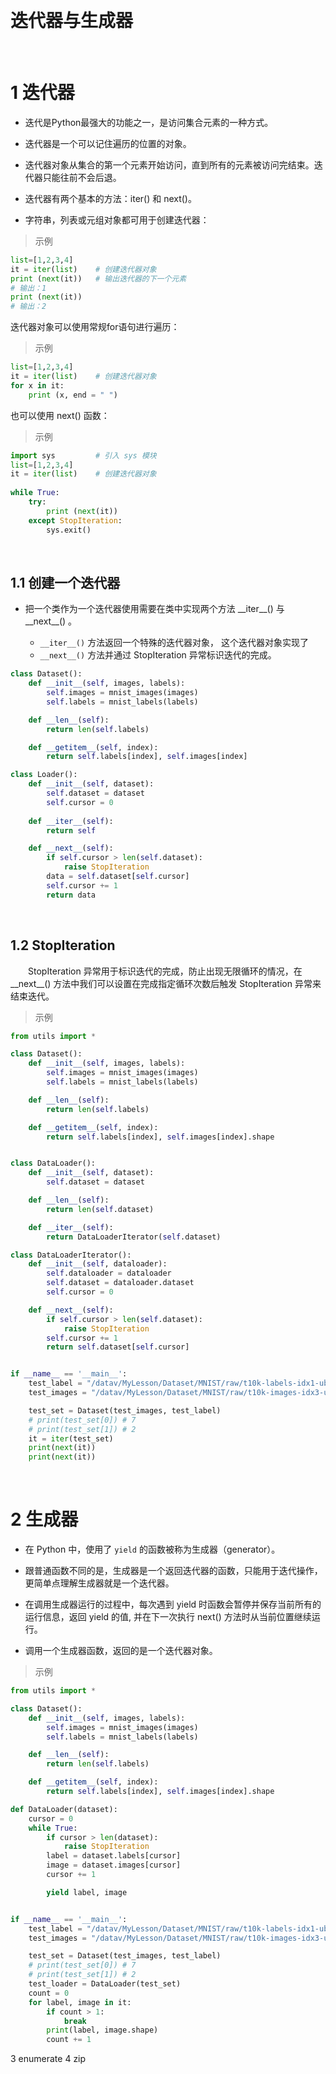 &emsp;
# 迭代器与生成器

&emsp;
# 1 迭代器
- 迭代是Python最强大的功能之一，是访问集合元素的一种方式。

- 迭代器是一个可以记住遍历的位置的对象。

- 迭代器对象从集合的第一个元素开始访问，直到所有的元素被访问完结束。迭代器只能往前不会后退。

- 迭代器有两个基本的方法：iter() 和 next()。

- 字符串，列表或元组对象都可用于创建迭代器：

>示例
```python
list=[1,2,3,4]
it = iter(list)    # 创建迭代器对象
print (next(it))   # 输出迭代器的下一个元素
# 输出：1
print (next(it))
# 输出：2
```

迭代器对象可以使用常规for语句进行遍历：

>示例
```python
list=[1,2,3,4]
it = iter(list)    # 创建迭代器对象
for x in it:
    print (x, end = " ")
```


也可以使用 next() 函数：

>示例
```python
import sys         # 引入 sys 模块
list=[1,2,3,4]
it = iter(list)    # 创建迭代器对象
 
while True:
    try:
        print (next(it))
    except StopIteration:
        sys.exit()
```

&emsp;
## 1.1 创建一个迭代器
- 把一个类作为一个迭代器使用需要在类中实现两个方法 \_\_iter__() 与 \_\_next__() 。

    - `__iter__()` 方法返回一个特殊的迭代器对象， 这个迭代器对象实现了 
    - `__next__()` 方法并通过 StopIteration 异常标识迭代的完成。

```python
class Dataset():
    def __init__(self, images, labels):
        self.images = mnist_images(images)
        self.labels = mnist_labels(labels)

    def __len__(self):
        return len(self.labels)

    def __getitem__(self, index):
        return self.labels[index], self.images[index]

class Loader():
    def __init__(self, dataset):
        self.dataset = dataset
        self.cursor = 0
    
    def __iter__(self):
        return self

    def __next__(self):
        if self.cursor > len(self.dataset):
            raise StopIteration
        data = self.dataset[self.cursor]
        self.cursor += 1
        return data
```


&emsp;
## 1.2 StopIteration
&emsp;&emsp;StopIteration 异常用于标识迭代的完成，防止出现无限循环的情况，在 \_\_next__() 方法中我们可以设置在完成指定循环次数后触发 StopIteration 异常来结束迭代。


>示例
```python
from utils import *

class Dataset():
    def __init__(self, images, labels):
        self.images = mnist_images(images)
        self.labels = mnist_labels(labels)

    def __len__(self):
        return len(self.labels)

    def __getitem__(self, index):
        return self.labels[index], self.images[index].shape


class DataLoader():
    def __init__(self, dataset):
        self.dataset = dataset

    def __len__(self):
        return len(self.dataset)

    def __iter__(self):
        return DataLoaderIterator(self.dataset)

class DataLoaderIterator():
    def __init__(self, dataloader):
        self.dataloader = dataloader
        self.dataset = dataloader.dataset
        self.cursor = 0

    def __next__(self):
        if self.cursor > len(self.dataset):
            raise StopIteration
        self.cursor += 1
        return self.dataset[self.cursor]


if __name__ == '__main__':
    test_label = "/datav/MyLesson/Dataset/MNIST/raw/t10k-labels-idx1-ubyte"
    test_images = "/datav/MyLesson/Dataset/MNIST/raw/t10k-images-idx3-ubyte"

    test_set = Dataset(test_images, test_label)
    # print(test_set[0]) # 7
    # print(test_set[1]) # 2
    it = iter(test_set)
    print(next(it))
    print(next(it))
```

&emsp;
# 2 生成器
- 在 Python 中，使用了 `yield` 的函数被称为生成器（generator）。

- 跟普通函数不同的是，生成器是一个返回迭代器的函数，只能用于迭代操作，更简单点理解生成器就是一个迭代器。

- 在调用生成器运行的过程中，每次遇到 yield 时函数会暂停并保存当前所有的运行信息，返回 yield 的值, 并在下一次执行 next() 方法时从当前位置继续运行。

- 调用一个生成器函数，返回的是一个迭代器对象。

>示例
```python
from utils import *

class Dataset():
    def __init__(self, images, labels):
        self.images = mnist_images(images)
        self.labels = mnist_labels(labels)

    def __len__(self):
        return len(self.labels)

    def __getitem__(self, index):
        return self.labels[index], self.images[index].shape

def DataLoader(dataset):
    cursor = 0
    while True:
        if cursor > len(dataset):
            raise StopIteration
        label = dataset.labels[cursor]
        image = dataset.images[cursor]
        cursor += 1

        yield label, image


if __name__ == '__main__':
    test_label = "/datav/MyLesson/Dataset/MNIST/raw/t10k-labels-idx1-ubyte"
    test_images = "/datav/MyLesson/Dataset/MNIST/raw/t10k-images-idx3-ubyte"

    test_set = Dataset(test_images, test_label)
    # print(test_set[0]) # 7
    # print(test_set[1]) # 2
    test_loader = DataLoader(test_set)
    count = 0
    for label, image in it:
        if count > 1:
            break
        print(label, image.shape)
        count += 1
```

3 enumerate
4 zip